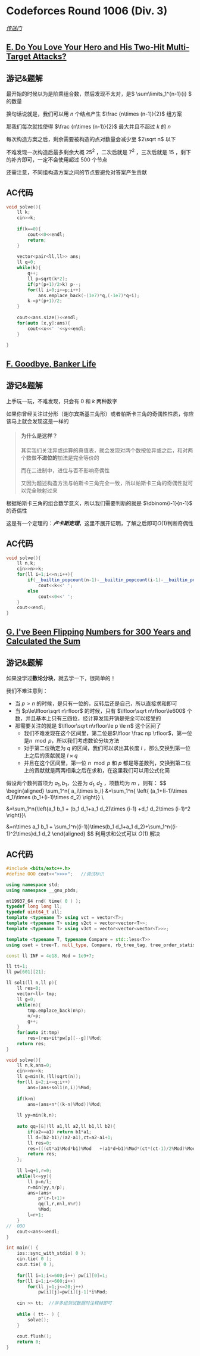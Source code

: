 # Codeforces Round 1006 (Div. 3)

[*传送门*](https://codeforces.com/contest/2072)

## [E. Do You Love Your Hero and His Two-Hit Multi-Target Attacks?](https://codeforces.com/contest/2072/problem/E)

## 游记&题解

最开始的时候以为是阶乘组合数，然后发现不太对，是$ \sum\limits_1^{n-1}{i} $ 的数量

换句话说就是，我们可以用 $n$ 个结点产生 $\frac {n\times (n-1)}{2}$ 组方案

那我们每次就找使得 $\frac {n\times (n-1)}{2}$ 最大并且不超过 $k$ 的 $n$  

每次构造方案之后，剩余需要被构造的点对数量会减少至 $2\sqrt n$ 以下

不难发现一次构造后最多剩余大概 $25^2$ ，二次后就是 $7^2$ ，三次后就是 $15$ ，剩下的补齐即可，一定不会使用超过 $500$ 个节点

还需注意，不同组构造方案之间的节点要避免对答案产生贡献

## AC代码

```c++
void solve(){
	ll k;
	cin>>k;
	
	if(k==0){
		cout<<0<<endl;
		return;
	}
	
	vector<pair<ll,ll>> ans;
	ll q=0;
	while(k){
		q++;
		ll p=sqrt(k*2);
		if(p*(p+1)/2>k) p--;
		for(ll i=0;i<=p;i++)
			ans.emplace_back(-(1e7)*q,(-1e7)*q+i);
		k-=p*(p+1)/2;
	}
	
	cout<<ans.size()<<endl;
	for(auto [x,y]:ans){
		cout<<x<<' '<<y<<endl;
	}
	
}
```

## [F. Goodbye, Banker Life ](https://codeforces.com/contest/2072/problem/F)

## 游记&题解

上手玩一玩，不难发现，只会有 $0$ 和 $k$ 两种数字

如果你曾经关注过分形（谢尔宾斯基三角形）或者帕斯卡三角的奇偶性性质，你应该马上就会发现这是一样的

> #### 为什么是这样？
>
> 其实我们关注异或运算的真值表，就会发现对两个数按位异或之后，和对两个数做**不进位的**加法是完全等价的
>
> 而在二进制中，进位与否不影响奇偶性
>
> 又因为题述构造方法与帕斯卡三角完全一致，所以帕斯卡三角的奇偶性就可以完全映射过来

根据帕斯卡三角的组合数学意义，所以我们需要判断的就是 $\dbinom{i-1}{n-1}$ 的奇偶性

这是有一个定理的：***卢卡斯定理***，这里不展开证明，了解之后即可$O(1)$判断奇偶性

## AC代码

```c++
void solve(){
	ll n,k;
	cin>>n>>k;
	for(ll i=1;i<=n;i++){
		if(__builtin_popcount(n-1)-__builtin_popcount(i-1)-__builtin_popcount(n-i)==0)
			cout<<k<<' ';
		else
			cout<<0<<' ';
	}
	cout<<endl;
}
```

## [G. I've Been Flipping Numbers for 300 Years and Calculated the Sum](https://codeforces.com/contest/2072/problem/G)

## 游记&题解

如果没学过**数论分块**，就去学一下，很简单的！

我们不难注意到：

- 当 $p>n$ 的时候，是只有一位的，反转后还是自己，所以直接求和即可
- 当 $p\le\lfloor\sqrt n\rfloor$ 的时候，只有 $\lfloor\sqrt n\rfloor\le600$ 个数，并且基本上只有三四位，经计算发现开销是完全可以接受的
- 那需要关注的就是  $\lfloor\sqrt n\rfloor\le p \le n$ 这个区间了
  - 我们不难发现在这个区间里，第二位是$\lfloor \frac np \rfloor$，第一位是$n \mod p$，所以我们考虑数论分块方法
  - 对于第二位确定为 $q$ 的区间，我们可以求出其长度 $l$ ，那么交换到第一位上之后的贡献就是 $l\times q$
  - 并且在这个区间里，第一位 $n \mod p$ 和 $p$ 都是等差数列，交换到第二位上的贡献就是两两相乘之后在求和，在这里我们可以用公式化简

假设两个数列首项为 $a_1,b_1$，公差为 $d_1,d_2$ ，项数均为 $m$ ，则有：
$$
\begin{aligned}
\sum_1^n{  a_i\times b_i} &=\sum_1^n{ \left\{ (a_1+(i-1)\times d_1)\times (b_1+(i-1)\times d_2) \right\}} \\

&=\sum_1^n{\left\{a_1 b_1 + (b_1 d_1+a_1 d_2)\times (i-1) +d_1 d_2\times (i-1)^2 \right\}}\\

&=n\times a_1 b_1 + \sum_1^n{(i-1)}\times(b_1 d_1+a_1 d_2)+\sum_1^n{(i-1)^2\times}d_1 d_2
\end{aligned}
$$
利用求和公式可以 $O(1)$  解决

## AC代码

```c++
#include <bits/extc++.h>
#define OOO cout<<">>>>";	//调试标识

using namespace std;
using namespace __gnu_pbds;

mt19937_64 rnd( time( 0 ) );
typedef long long ll;
typedef uint64_t ull;
template <typename T> using vct = vector<T>;
template <typename T> using v2ct = vector<vector<T>>;
template <typename T> using v3ct = vector<vector<vector<T>>>;

template <typename T, typename Compare = std::less<T>>
using oset = tree<T, null_type, Compare, rb_tree_tag, tree_order_statistics_node_update>;

const ll INF = 4e18, Mod = 1e9+7;

ll tt=1;
ll pw[601][21];

ll sol1(ll n,ll p){
	ll res=0;
	vector<ll> tmp;
	ll g=0;
	while(n){
		tmp.emplace_back(n%p);
		n/=p;
		g++;
	}
	for(auto it:tmp)
		res=(res+it*pw[p][--g])%Mod;
	return res;
}

void solve(){
	ll n,k,ans=0;
	cin>>n>>k;
	ll q=min(k,(ll)sqrt(n));
	for(ll i=2;i<=q;i++)
		ans=(ans+sol1(n,i))%Mod;
	
	if(k>n)
		ans=(ans+n*((k-n)%Mod))%Mod;
	
	ll yy=min(k,n);
		
	auto qq=[&](ll a1,ll a2,ll b1,ll b2){
		if(a2==a1) return b1*a1;
		ll d=(b2-b1)/(a2-a1),ct=a2-a1+1;
		ll res=0;
		res=(((ct*a1%Mod*b1)%Mod   +(a1*d+b1)%Mod*(ct*(ct-1)/2%Mod)%Mod   +d*(ct*(ct-1)*(2*ct-1)/6%Mod))%Mod+Mod)%Mod;
		return res;
	};
	
	ll l=q+1,r=0;
	while(l<=yy){
		ll p=n/l;
		r=min(yy,n/p);
		ans=(ans+
			p*(r-l+1)+
			qq(l,r,n%l,n%r))
			%Mod;
		l=r+1;
	}
//	OOO
	cout<<ans<<endl;
}

int main() {
	ios::sync_with_stdio( 0 );
	cin.tie( 0 );
	cout.tie( 0 );
	
	for(ll i=1;i<=600;i++) pw[i][0]=1;
	for(ll i=1;i<=600;i++)
		for(ll j=1;j<=20;j++)
			pw[i][j]=pw[i][j-1]*i%Mod;
	
	cin >> tt;	//非多组测试数据时注释掉即可
	
	while ( tt-- ) {
		solve();
	}
	
	cout.flush();
	return 0;
}
```





